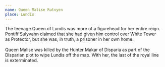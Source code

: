 ```yaml
---
name: Queen Malise Rutvyen
place: Lundis
---
```

The teenage Queen of Lundis was more of a figurehead for her entire reign. Pontiff Sulyvahn claimed that she had given him control over White Tower as Protector, but she was, in truth, a prisoner in her own home. 
<br><br>
Queen Malise was killed by the Hunter Makar of Disparia as part of the Disparian plot to wipe Lundis off the map. With her, the last of the royal line is exterminated. 
